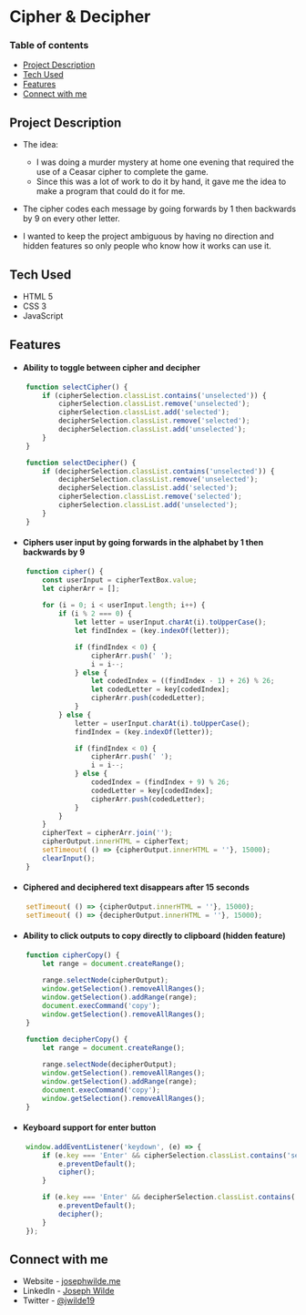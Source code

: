# Cipher & Decipher

### Table of contents
- [Project Description](#project-description)
- [Tech Used](#tech-used)
- [Features](#features)
- [Connect with me](#connect-with-me)

## Project Description
- The idea:
    - I was doing a murder mystery at home one evening that required the use of a Ceasar cipher to complete the game.
    - Since this was a lot of work to do it by hand, it gave me the idea to make a program that could do it for me.

- The cipher codes each message by going forwards by 1 then backwards by 9 on every other letter.

- I wanted to keep the project ambiguous by having no direction and hidden features so only people who know how it works can use it.

## Tech Used
- HTML 5
- CSS 3
- JavaScript

## Features
- #### Ability to toggle between cipher and decipher
``` javascript
    function selectCipher() {
        if (cipherSelection.classList.contains('unselected')) {
            cipherSelection.classList.remove('unselected');
            cipherSelection.classList.add('selected');
            decipherSelection.classList.remove('selected');
            decipherSelection.classList.add('unselected');
        }
    }

    function selectDecipher() {
        if (decipherSelection.classList.contains('unselected')) {
            decipherSelection.classList.remove('unselected');
            decipherSelection.classList.add('selected');
            cipherSelection.classList.remove('selected');
            cipherSelection.classList.add('unselected');
        }
    }
```

-  #### Ciphers user input by going forwards in the alphabet by 1 then backwards by 9
``` javascript
    function cipher() {
        const userInput = cipherTextBox.value;
        let cipherArr = [];
        
        for (i = 0; i < userInput.length; i++) {
            if (i % 2 === 0) {
                let letter = userInput.charAt(i).toUpperCase();
                let findIndex = (key.indexOf(letter));

                if (findIndex < 0) {
                    cipherArr.push(' ');
                    i = i--;
                } else {
                    let codedIndex = ((findIndex - 1) + 26) % 26;
                    let codedLetter = key[codedIndex];
                    cipherArr.push(codedLetter);
                }
            } else {
                letter = userInput.charAt(i).toUpperCase();
                findIndex = (key.indexOf(letter));

                if (findIndex < 0) {
                    cipherArr.push(' ');
                    i = i--;
                } else {
                    codedIndex = (findIndex + 9) % 26;
                    codedLetter = key[codedIndex];
                    cipherArr.push(codedLetter);
                }
            }
        }
        cipherText = cipherArr.join('');
        cipherOutput.innerHTML = cipherText;
        setTimeout( () => {cipherOutput.innerHTML = ''}, 15000);
        clearInput();
    }
```

- #### Ciphered and deciphered text disappears after 15 seconds
``` javascript
    setTimeout( () => {cipherOutput.innerHTML = ''}, 15000);
    setTimeout( () => {decipherOutput.innerHTML = ''}, 15000);
```

- #### Ability to click outputs to copy directly to clipboard (hidden feature)
``` javascript
    function cipherCopy() {
        let range = document.createRange();
        
        range.selectNode(cipherOutput);
        window.getSelection().removeAllRanges();
        window.getSelection().addRange(range);
        document.execCommand('copy');
        window.getSelection().removeAllRanges();
    }

    function decipherCopy() {
        let range = document.createRange();
        
        range.selectNode(decipherOutput);
        window.getSelection().removeAllRanges();
        window.getSelection().addRange(range);
        document.execCommand('copy');
        window.getSelection().removeAllRanges();
    }
```

- #### Keyboard support for enter button
``` javascript
    window.addEventListener('keydown', (e) => {
        if (e.key === 'Enter' && cipherSelection.classList.contains('selected')) {
            e.preventDefault();
            cipher();
        }

        if (e.key === 'Enter' && decipherSelection.classList.contains('selected')) {
            e.preventDefault();
            decipher();
        }
    });
```

## Connect with me
- Website - [josephwilde.me](http://www.josephwilde.me)
- LinkedIn - [Joseph Wilde](https://www.linkedin.com/in/joseph-michael1/)
- Twitter - [@jwilde19](https://twitter.com/jwilde19)
